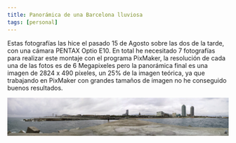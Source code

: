 ```yaml
---
title: Panorámica de una Barcelona lluviosa 
tags: [personal]
---
```

Estas fotografías las hice el pasado 15 de Agosto sobre las dos de la tarde, con una cámara PENTAX Optio E10. En total he necesitado 7 fotografías para realizar este montaje con el programa PixMaker, la resolución de cada una de las fotos es de 6 Megapixeles pero la panorámica final es una imagen de 2824 x 490 píxeles, un 25% de la imagen teórica, ya que trabajando en PixMaker con grandes tamaños de imagen no he conseguido buenos resultados.

![Panorámica de una Barcelona lluviosa class=fullview](/img/panoramic-barcelona-360.jpg)